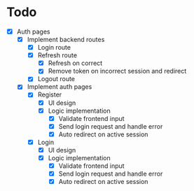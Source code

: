 # Todo
- [x] Auth pages
    - [x] Implement backend routes
        - [x] Login route
        - [x] Refresh route
            - [x] Refresh on correct
            - [x] Remove token on incorrect session and redirect
        - [x] Logout route
    - [x] Implement auth pages
        - [x] Register
            - [x] UI design
            - [x] Logic implementation
                - [x] Validate frontend input
                - [x] Send login request and handle error
                - [x] Auto redirect on active session
        - [x] Login
            - [x] UI design
            - [x] Logic implementation
                - [x] Validate frontend input
                - [x] Send login request and handle error
                - [x] Auto redirect on active session
